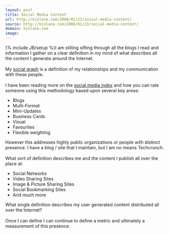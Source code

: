 ```yaml
---
layout: post
title: Social Media Content
url: http://kinlane.com/2008/01/23/social-media-content/
source: http://kinlane.com/2008/01/23/social-media-content/
domain: kinlane.com
image: 
---
```

{% include JB/setup %}I am stilling sifting through all the blogs I read and information I gather on a clear definition in my mind of what describes all the content I generate around the Internet.<br /><br />My <a href="http://www.readwriteweb.com/archives/social_graph_concepts_and_issues.php">social graph</a> is a definition of my relationships and my communication with these people.<br /><br />I have been reading more on the <a href="http://technobabble2dot0.wordpress.com/2007/07/16/social-media-index/">social media index</a> and how you can rate someone using this methodology based upon several key areas:<br /><ul class="mainlist"><li>Blogs</li><li>Multi-Format</li><li>Mini-Updates</li><li>Business Cards</li><li>Visual</li><li>Favourites</li><li>Flexible weighting<br /></li></ul>However this addresses highly public organizations or people with distinct presence.  I have a blog / site that I maintain, but I am no means Techcrunch.<br /><br />What sort of definition describes me and the content I publish all over the place at:<br /><ul class="mainlist"><li>Social Networks</li><li>Video Sharing Sites</li><li>Image &amp; Picture Sharing Sites</li><li>Social Bookmarking Sites</li><li>And much more</li></ul>What single definition describes my user generated content distributed all over the Internet?<br /><br />Once I can define I can continue to define a metric and ultimately a measurement of this presence.